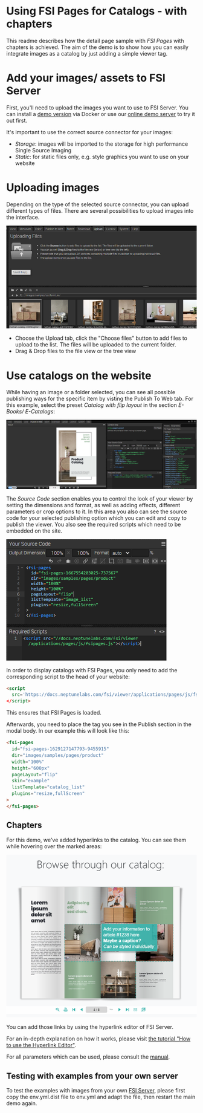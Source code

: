 # Using FSI Pages for Catalogs - with chapters

This readme describes how the detail page sample with *FSI Pages* with chapters is achieved.
The aim of the demo is to show how you can easily integrate images as a catalog by just adding
a simple viewer tag.

# Add your images/ assets to FSI Server

First, you'll need to upload the images you want to use to FSI Server.
You can install a [demo version](https://www.neptunelabs.com/get/) via Docker or use our [online demo server](https://demo.fsi-server.com/fsi/interface/) to try it out first.

It's important to use the correct source connector for your images:

- *Storage*: images will be imported to the storage for high performance Single Source Imaging
- *Static*: for static files only, e.g. style graphics you want to use on your website

# Uploading images

Depending on the type of the selected source connector, you can upload different types of files. There are several possibilities to upload images into the interface.

![Config Image](readme-pages1.png)

- Choose the Upload tab, click the "Choose files" button to add files to upload to the list. The files will be uploaded to the current folder.
- Drag & Drop files to the file view or the tree view

# Use catalogs on the website

While having an image or a folder selected, you can see all possible publishing ways for the specific item by visting the Publish To Web tab.
For this example, select the preset *Catalog with flip layout* in the section *E-Books/ E-Catalogs*:

![Config Image](readme-pages-1.png)

The *Source Code* section enables you to control the look of your viewer by setting the dimensions and format, as well as adding effects, different parameters or crop options to it.
In this area you also can see the source code for your selected publishing option which you can edit and copy to publish the viewer.
You also see the required scripts which need to be embedded on the site.

![Config Image](readme-pages-2.png)

In order to display catalogs with FSI Pages, you only need to add the corresponding script
to the head of your website:

```html
<script
  src='https://docs.neptunelabs.com/fsi/viewer/applications/pages/js/fsipages.js'
</script>
```
This ensures that FSI Pages is loaded.

Afterwards, you need to place the *<fsi-pages>* tag you see in the Publish section in the modal body.
In our example this will look like this:

```html
<fsi-pages
  id="fsi-pages-1629127147793-9455915"
  dir="images/samples/pages/product"
  width="100%"
  height="600px"
  pageLayout="flip"
  skin="example"
  listTemplate="catalog_list"
  plugins="resize,fullScreen"
>
</fsi-pages>
```

## Chapters

For this demo, we've added hyperlinks to the catalog. You can see them while hovering over the marked areas:

![Config Image](readme-pages.png)

You can add those links by using the hyperlink editor of FSI Server.

For an in-depth explanation on how it works, please visit [the tutorial "How to use the Hyperlink Editor"](https://www.neptunelabs.com/fsi-pages-js/how-to-use-the-hyperlink-editor/).

For all parameters which can be used, please consult the [manual](https://docs.neptunelabs.com/fsi-viewer/latest/fsi-pages).

## Testing with examples from your own server

To test the examples with images from your own [FSI Server](https://www.neptunelabs.com/fsi-server/), please first copy the env.yml.dist file to env.yml and adapt the file, then restart the main demo again.
